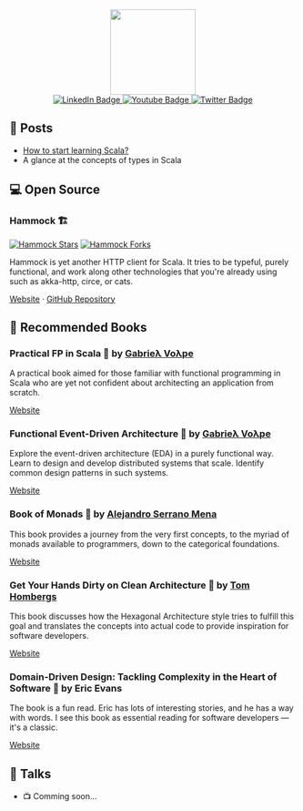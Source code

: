 <div id="header" align="center">
  <img src="https://media.giphy.com/media/lP8xu5t2DLGG045H8F/giphy.gif" width="150"/>

<div id="badges">
  <a href="https://www.linkedin.com/in/llfrometa/">
    <img src="https://img.shields.io/static/v1?label=linkedin&message=20.4k&color=blue&logoColor=white&logo=linkedin&style=for-the-badge" alt="LinkedIn Badge"/>
  </a>
  <a href="https://llfrometa89.github.io/">
    <img src="https://img.shields.io/badge/-Personal%20page-red?style=for-the-badge&logo=scala&logoColor=white" alt="Youtube Badge"/>
  </a>
  <a href="https://twitter.com/LivanFrometa">
    <img src="https://img.shields.io/badge/Twitter-blue?style=for-the-badge&logo=twitter&logoColor=white" alt="Twitter Badge"/>
  </a>
</div>
<img src="https://komarev.com/ghpvc/?username=llfrometa89&style=flat-square&color=blue" alt=""/>

</div>

## 📝 Posts
- [How to start learning Scala?](https://medium.com/packlinktech/how-to-start-learning-scala-7ed48eca8fe0)
- A glance at the concepts of types in Scala

## 💻 Open Source

### Hammock 🏗
[![Hammock Stars](https://img.shields.io/github/stars/pepegar/hammock?label=github%20stars&logo=github&style=for-the-badge)](https://github.com/pepegar/hammock)
[![Hammock Forks](https://img.shields.io/github/forks/pepegar/hammock?label=Girhub%20Fork&logo=github&style=for-the-badge)](https://github.com/pepegar/hammock)

Hammock is yet another HTTP client for Scala. It tries to be typeful, purely functional, and work along other technologies that you're already using such as akka-http, circe, or cats.

[Website](https://hammock.pepegar.com/) · [GitHub Repository](https://github.com/pepegar/hammock)


## 📖 Recommended Books

### Practical FP in Scala 📙 by [Gabrieλ Voλpe](https://twitter.com/volpegabriel87)

A practical book aimed for those familiar with functional programming in Scala who are yet not confident about architecting an application from scratch.

[Website](https://leanpub.com/pfp-scala)

### Functional Event-Driven Architecture 📙 by [Gabrieλ Voλpe](https://twitter.com/volpegabriel87)

Explore the event-driven architecture (EDA) in a purely functional way. Learn to design and develop distributed systems that scale. Identify common design patterns in such systems.

[Website](https://leanpub.com/feda)

### Book of Monads 📙 by [Alejandro Serrano Mena](https://twitter.com/trupill)

This book provides a journey from the very first concepts, to the myriad of monads available to programmers, down to the categorical foundations.

[Website](https://leanpub.com/book-of-monads)

### Get Your Hands Dirty on Clean Architecture 📘 by [Tom Hombergs](https://twitter.com/TomHombergs)

This book discusses how the Hexagonal Architecture style tries to fulfill this goal and translates the concepts into actual code to provide inspiration for software developers.

[Website](https://leanpub.com/get-your-hands-dirty-on-clean-architecture/c/LeanpubWeeklySale2022Aug17)

### Domain-Driven Design: Tackling Complexity in the Heart of Software 📘 by **Eric Evans**

The book is a fun read. Eric has lots of interesting stories, and he has a way with words. I see this book as essential reading for software developers — it's a classic.

[Website](https://www.oreilly.com/library/view/domain-driven-design-tackling/0321125215)

## 🎤 Talks
- 📺 Comming soon...

<!--
**llfrometa89/llfrometa89** is a ✨ _special_ ✨ repository because its `README.md` (this file) appears on your GitHub profile.

Here are some ideas to get you started:

- 🔭 I’m currently working on ...
- 🌱 I’m currently learning ...
- 👯 I’m looking to collaborate on ...
- 🤔 I’m looking for help with ...
- 💬 Ask me about ...
- 📫 How to reach me: ...
- 😄 Pronouns: ...
- ⚡ Fun fact: ...
-->
